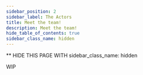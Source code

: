 ```yaml
---
sidebar_position: 2
sidebar_label: The Actors
title: Meet the team!
description: Meet the team!
hide_table_of_contents: true
sidebar_class_name: hidden
---
```

** HIDE THIS PAGE WITH sidebar_class_name: hidden

WIP